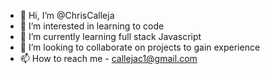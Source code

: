 - 👋 Hi, I’m @ChrisCalleja
- 👀 I’m interested in learning to code
- 🌱 I’m currently learning full stack Javascript
- 💞️ I’m looking to collaborate on projects to gain experience
- 📫 How to reach me - callejac1@gmail.com

<!---
ChrisCalleja/ChrisCalleja is a ✨ special ✨ repository because its `README.md` (this file) appears on your GitHub profile.
You can click the Preview link to take a look at your changes.
--->
